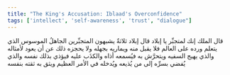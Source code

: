 ```yaml
---
title: "The King's Accusation: Iblaad's Overconfidence"
tags: ['intellect', 'self-awareness', 'trust', "dialogue"]
---
```


 قال الملك إنك لمتجبِّر يا إبلاد قال إبلاد ثلاثةٌ يشبهون المتجبِّرين الجاهلُ الموسوس الذي يتعلم ورده على العالم فلا يقبل منه ويماريه بجهله ولا يحجزه ذلك عن أن يعود لأمثاله والذي يهيج السفيه ويتحرَّش به فيُسمعه أذاه والكذَب عليه فيؤذي بذلك نفسه والذي يُفضي بسرِّه إلى من يُذيعه ويُدخله في الأمر العظيم ويثق به ثقته بنفسه
